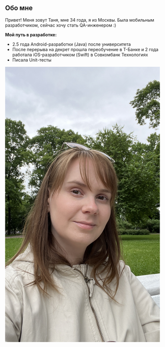 ## Обо мне

Привет! Меня зовут Таня, мне 34 года, я из Москвы. Была мобильным разработчиком, сейчас хочу стать QA-инженером :)

**Мой путь в разработке:**
* 2.5 года Android-разработки (Java) после университета
* После перерыва на декрет прошла переобучение в Т-Банке и 2 года работала iOS-разработчиком (Swift) в Совкомбанк Технологиях
* Писала Unit-тесты

![](photo.jpg)